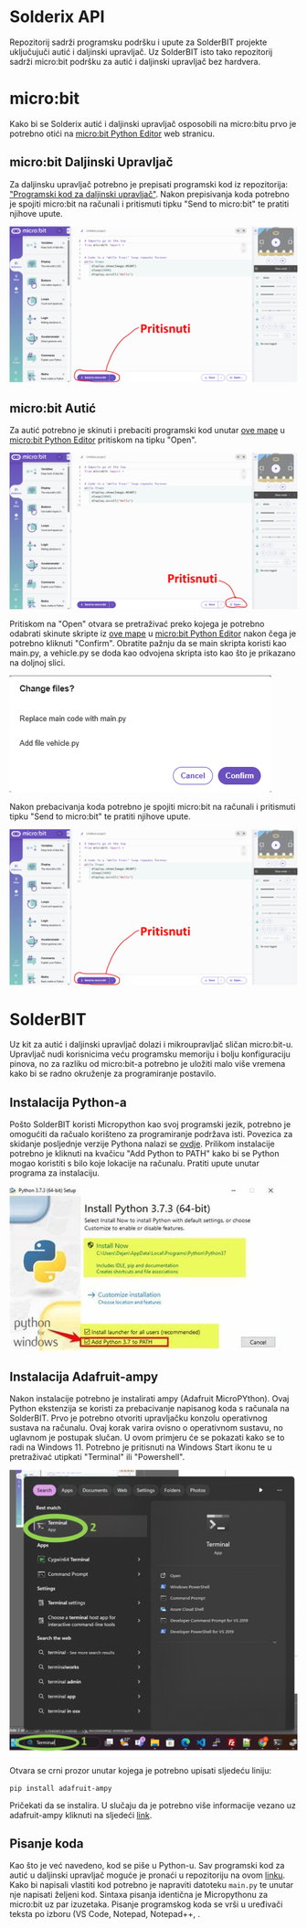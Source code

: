 # Solderix API

Repozitorij sadrži programsku podršku i upute za SolderBIT projekte uključujuči autić i daljinski upravljač. Uz SolderBIT isto tako repozitorij sadrži micro:bit podršku za autić i daljinski upravljač bez hardvera.

# micro:bit

Kako bi se Solderix autić i daljinski upravljač osposobili na micro:bitu prvo je potrebno otići na [micro:bit Python Editor](https://python.microbit.org/v/3) web stranicu.

## micro:bit Daljinski Upravljač
Za daljinsku upravljač potrebno je prepisati programski kod iz repozitorija: ["Programski kod za daljinski upravljač"](microbit/controller/main.py). Nakon prepisivanja koda potrebno je spojiti micro:bit na računali i pritismuti tipku "Send to micro:bit" te pratiti njihove upute.
 
![alt_text](images/12345.png)

## micro:bit Autić
Za autić potrebno je skinuti i prebaciti programski kod unutar [ove mape](microbit/car) u [micro:bit Python Editor](https://python.microbit.org/v/3) pritiskom na tipku "Open". 

![alt_text](images/2345.png)

Pritiskom na "Open" otvara se pretraživać preko kojega je potrebno odabrati skinute skripte iz  [ove mape](microbit/car) u [micro:bit Python Editor](https://python.microbit.org/v/3) nakon čega je potrebno kliknuti "Confirm". Obratite pažnju da se main skripta koristi kao main.py, a vehicle.py se doda kao odvojena skripta isto kao što je prikazano na doljnoj slici.

![alt_text](images/confirm.png)

Nakon prebacivanja koda potrebno je spojiti micro:bit na računali i pritismuti tipku "Send to micro:bit" te pratiti njihove upute.
 
![alt_text](images/12345.png)

# SolderBIT

Uz kit za autić i daljinski upravljač dolazi i mikroupravljač sličan micro:bit-u. Upravljač nudi korisnicima veću programsku memoriju i bolju konfiguraciju pinova, no za razliku od micro:bit-a potrebno je uložiti malo više vremena kako bi se radno okruženje za programiranje postavilo. 

## Instalacija Python-a
Pošto SolderBIT koristi Micropython kao svoj programski jezik, potrebno je omogućiti da račualo korišteno za programiranje podržava isti. Povezica za skidanje posljednje verzije Pythona nalazi se [ovdje](https://www.python.org/downloads/). Prilikom instalacije potrebno je kliknuti na kvačicu "Add Python to PATH" kako bi se Python mogao koristiti s bilo koje lokacije na računalu. Pratiti upute unutar programa za instalaciju.

![alt_text](images/python_install.jpg)

## Instalacija Adafruit-ampy
Nakon instalacije potrebno je instalirati ampy (Adafruit MicroPYthon). Ovaj Python ekstenzija se koristi za prebacivanje napisanog koda s računala na SolderBIT. Prvo je potrebno otvoriti upravljačku konzolu operativnog sustava na računalu. Ovaj korak varira ovisno o operativnom sustavu, no uglavnom je postupak slučan. U ovom primjeru će se pokazati kako se to radi na Windows 11. Potrebno je pritisnuti na Windows Start ikonu te u pretraživać utipkati "Terminal" ili "Powershell".

![alt_text](images/terminal.png)

Otvara se crni prozor unutar kojega je potrebno upisati sljedeću liniju:

```
pip install adafruit-ampy
```

Pričekati da se instalira. U slučaju da je potrebno više informacije vezano uz adafruit-ampy kliknuti na sljedeći [link](https://pypi.org/project/adafruit-ampy/).

## Pisanje koda
Kao što je već navedeno, kod se piše u Python-u. Sav programski kod za autić u daljinski upravljač moguće je pronaći u repozitoriju na ovom [linku](solderbit). Kako bi napisali vlastiti kod potrebno je napraviti datoteku `main.py` te unutar nje napisati željeni kod. Sintaxa pisanja identična je Micropythonu za micro:bit uz par izuzetaka. Pisanje programskog koda se vrši u uređivači teksta po izboru (VS Code, Notepad, Notepad++, .






